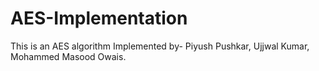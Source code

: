 # AES-Implementation

This is an AES algorithm Implemented by-
Piyush Pushkar,
Ujjwal Kumar,
Mohammed Masood Owais.
